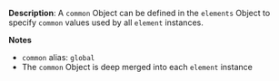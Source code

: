 __Description__: A `common` Object can be defined in the `elements` Object to specify `common` values used by all `element` instances.

__Notes__

+ `common` alias: `global`
+ The `common` Object is deep merged into each `element` instance
